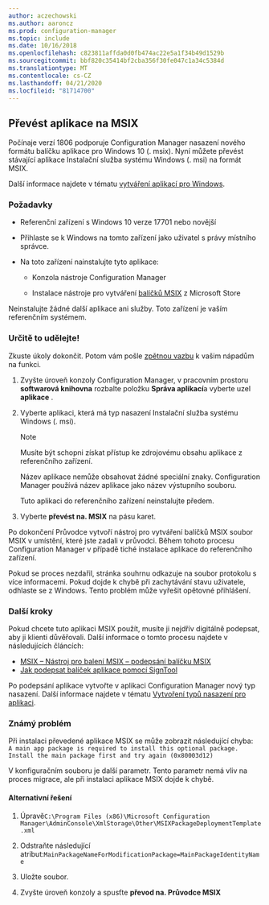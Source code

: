 ```yaml
---
author: aczechowski
ms.author: aaroncz
ms.prod: configuration-manager
ms.topic: include
ms.date: 10/16/2018
ms.openlocfilehash: c823811affda0d0fb474ac22e5a1f34b49d1529b
ms.sourcegitcommit: bbf820c35414bf2cba356f30fe047c1a34c5384d
ms.translationtype: MT
ms.contentlocale: cs-CZ
ms.lasthandoff: 04/21/2020
ms.locfileid: "81714700"
---
```

## <a name="convert-applications-to-msix"></a><a name="bkmk_msix"></a>Převést aplikace na MSIX
<!--1359029-->

Počínaje verzí 1806 podporuje Configuration Manager nasazení nového formátu balíčku aplikace pro Windows 10 (. msix). Nyní můžete převést stávající aplikace Instalační služba systému Windows (. msi) na formát MSIX. 

Další informace najdete v tématu [vytváření aplikací pro Windows](../../../../apps/get-started/creating-windows-applications.md#bkmk_general).


### <a name="prerequisites"></a>Požadavky

- Referenční zařízení s Windows 10 verze 17701 nebo novější  

- Přihlaste se k Windows na tomto zařízení jako uživatel s právy místního správce.  

- Na toto zařízení nainstalujte tyto aplikace:  

    - Konzola nástroje Configuration Manager  

    - Instalace nástroje pro vytváření [balíčků MSIX](https://www.microsoft.com/store/productId/9N5LW3JBCXKF) z Microsoft Store  

Neinstalujte žádné další aplikace ani služby. Toto zařízení je vaším referenčním systémem. 


### <a name="try-it-out"></a>Určitě to udělejte!

Zkuste úkoly dokončit. Potom vám pošle [zpětnou vazbu](../../../understand/find-help.md#product-feedback) k vašim nápadům na funkci.

1. Zvyšte úroveň konzoly Configuration Manager, v pracovním prostoru **softwarová knihovna** rozbalte položku **Správa aplikací**a vyberte uzel **aplikace** .  

2. Vyberte aplikaci, která má typ nasazení Instalační služba systému Windows (. msi).  

    > [!Note]  
    > Musíte být schopni získat přístup ke zdrojovému obsahu aplikace z referenčního zařízení.  
    > 
    > Název aplikace nemůže obsahovat žádné speciální znaky. Configuration Manager používá název aplikace jako název výstupního souboru.  
    > 
    > Tuto aplikaci do referenčního zařízení neinstalujte předem.  

3. Vyberte **převést na. MSIX** na pásu karet.

Po dokončení Průvodce vytvoří nástroj pro vytváření balíčků MSIX soubor MSIX v umístění, které jste zadali v průvodci. Během tohoto procesu Configuration Manager v případě tiché instalace aplikace do referenčního zařízení.

Pokud se proces nezdařil, stránka souhrnu odkazuje na soubor protokolu s více informacemi. Pokud dojde k chybě při zachytávání stavu uživatele, odhlaste se z Windows. Tento problém může vyřešit opětovné přihlášení.

### <a name="next-steps"></a>Další kroky

Pokud chcete tuto aplikaci MSIX použít, musíte ji nejdřív digitálně podepsat, aby ji klienti důvěřovali. Další informace o tomto procesu najdete v následujících článcích: 
- [MSIX – Nástroj pro balení MSIX – podepsání balíčku MSIX](https://blogs.msdn.microsoft.com/sgern/2018/09/06/msix-the-msix-packaging-tool-signing-the-msix-package/)
- [Jak podepsat balíček aplikace pomocí SignTool](https://docs.microsoft.com/windows/desktop/appxpkg/how-to-sign-a-package-using-signtool)

Po podepsání aplikace vytvořte v aplikaci Configuration Manager nový typ nasazení. Další informace najdete v tématu [Vytvoření typů nasazení pro aplikaci](../../../../apps/deploy-use/create-applications.md#bkmk_create-dt).


### <a name="known-issue"></a>Známý problém

<!--3212701-->
Při instalaci převedené aplikace MSIX se může zobrazit následující chyba:  
`A main app package is required to install this optional package. Install the main package first and try again (0x80003d12)`  

V konfiguračním souboru je další parametr. Tento parametr nemá vliv na proces migrace, ale při instalaci aplikace MSIX dojde k chybě. 

#### <a name="workaround"></a>Alternativní řešení
1. Úpravě`C:\Program Files (x86)\Microsoft Configuration Manager\AdminConsole\XmlStorage\Other\MSIXPackageDeploymentTemplate.xml`  

2. Odstraňte následující atribut:`MainPackageNameForModificationPackage=MainPackageIdentityName`  

3. Uložte soubor.  

4. Zvyšte úroveň konzoly a spusťte **převod na. Průvodce MSIX**  


